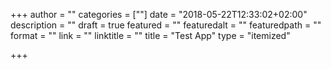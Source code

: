 +++
author = ""
categories = [""]
date = "2018-05-22T12:33:02+02:00"
description = ""
draft = true
featured = ""
featuredalt = ""
featuredpath = ""
format = ""
link = ""
linktitle = ""
title = "Test App"
type = "itemized"

+++
